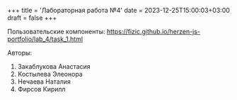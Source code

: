 +++
title = 'Лабораторная работа №4'
date = 2023-12-25T15:00:03+03:00
draft = false
+++

Пользовательские компоненты:
https://fizic.github.io/herzen-js-portfolio/lab_4/task_1.html

Авторы:
1. Закаблукова Анастасия
2. Костылева Элеонора
3. Нечаева Наталия
4. Фирсов Кирилл